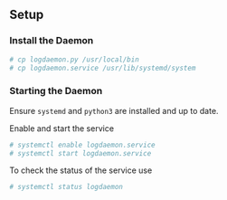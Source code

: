 ## Setup

### Install the Daemon

```bash
# cp logdaemon.py /usr/local/bin
# cp logdaemon.service /usr/lib/systemd/system
```

### Starting the Daemon

Ensure `systemd` and `python3` are installed and up to date.

Enable and start the service
```bash
# systemctl enable logdaemon.service
# systemctl start logdaemon.service
```

To check the status of the service use
```bash
# systemctl status logdaemon
```

